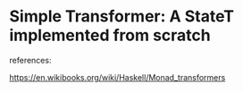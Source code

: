 # Simple Transformer: A StateT implemented from scratch

references:

https://en.wikibooks.org/wiki/Haskell/Monad_transformers
